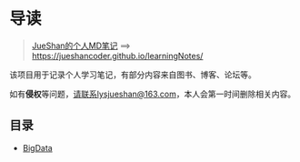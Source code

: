 #  导读

> [JueShan的个人MD笔记](https://jueshancoder.github.io/learningNotes/) ==> https://jueshancoder.github.io/learningNotes/

该项目用于记录个人学习笔记，有部分内容来自图书、博客、论坛等。

如有**侵权**等问题，请联系lysjueshan@163.com，本人会第一时间删除相关内容。

## 目录

* [BigData](https://jueshancoder.github.io/learningNotes/#/study/BigData/README.md)